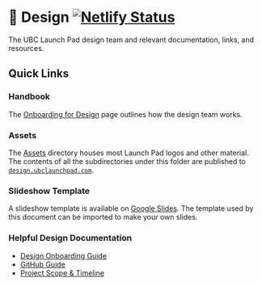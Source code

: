 # 🎨 Design [![Netlify Status](https://api.netlify.com/api/v1/badges/d13611cb-1901-4f53-ad00-f7bcabf6dbb9/deploy-status)](https://app.netlify.com/sites/ubclaunchpad-design/deploys)

The UBC Launch Pad design team and relevant documentation, links, and resources.

## Quick Links

### Handbook

The [Onboarding for Design](https://docs.ubclaunchpad.com/handbook/onboarding/design) page outlines how the design team works.

### Assets

The [Assets](/assets) directory houses most Launch Pad logos and other material. The contents of all the subdirectories under this folder are published to [`design.ubclaunchpad.com`](https://design.ubclaunchpad.com).

### Slideshow Template

A slideshow template is available on [Google Slides](https://docs.google.com/presentation/d/15-SPrVpTmujyWqha98meboDHkW5WBWv_-J7w_qDNBHc). The template used by this document can be imported to make your own slides.

### Helpful Design Documentation

* [Design Onboarding Guide](https://docs.ubclaunchpad.com/handbook/onboarding/design)
* [GitHub Guide](https://docs.ubclaunchpad.com/handbook/tools/github)
* [Project Scope & Timeline](https://docs.ubclaunchpad.com/handbook/project-management/scope)
